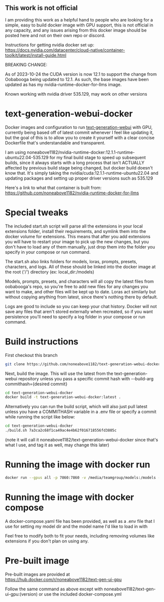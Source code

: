 ## This work is not official

I am providing this work as a helpful hand to people who are looking for a simple, easy to build docker image with GPU support, this is not official in any capacity, and any issues arising from this docker image should be posted here and not on their own repo or discord.

Instructions for getting nvidia docker set up: https://docs.nvidia.com/datacenter/cloud-native/container-toolkit/latest/install-guide.html

BREAKING CHANGE:

As of 2023-10-24 the CUDA version is now 12.1 to support the change from Oobabooga being updated to 12.1. As such, the base images have been updated as has my nvidia-runtime-docker-for-llms image.

Known working with nvidia driver 535.129, may work on other versions

# text-generation-webui-docker

Docker images and configuration to run [text-generation-webui](https://github.com/oobabooga/text-generation-webui/) with GPU, currently being based off of latest commit whenever I feel like updating it, but the goal of this is to allow you to create it yourself with a clear concise Dockerfile that's understandable and transparent.

I am using noneabove1182/nvidia-runtime-docker:12.1.1-runtime-ubuntu22.04-535.129 for my final build stage to speed up subsequent builds, since it always starts with a long process that isn't ACTUALLY affected by previous build stage being changed, but docker build doesn't know that. It's simply taking the nvidia/cuda:12.1.1-runtime-ubuntu22.04 and updating packages and setting up proper driver versions such as 535.129

Here's a link to what that container is built from:
https://github.com/noneabove1182/nvidia-runtime-docker-for-llms

# Special tweaks

The included start.sh script will parse all the extensions in your local extensions folder, install their requirements, and symlink them into the docker volume for extensions. This means that after you add extensions you will have to restart your image to pick up the new changes, but you don't have to load any of them manually, just drop them into the folder you specify in your compose or run command.

The start.sh also links folders for models, loras, prompts, presets, characters, and logs. All of these should be linked into the docker image at the root ('/') directory (ex: local_dir:/models)

Models, prompts, presets, and characters will all copy the latest files from oobabooga's repo, so you're free to add new files for any changes you want to make, and other files will be kept up to date. Loras act similarly but without copying anything from latest, since there's nothing there by default.

Logs are good to include so you can keep your chat history. Docker will not save any files that aren't stored externally when recreated, so if you want persistence you'll need to specify a log folder in your compose or run command.

# Build instructions

First checkout this branch

```sh
git clone https://github.com/noneabove1182/text-generation-webui-docker.git
```

Next, build the image. This will use the latest from the text-generation-webui repository unless you pass a specific commit hash with --build-arg commithash={desired commit}

```sh
cd text-generation-webui-docker
docker build -t text-generation-webui-docker:latest .
```

Alternatively you can run the build script, which will also just pull latest unless you have a COMMITHASH variable in a .env file or specify a commit while running the script like below:

```sh
cd text-generation-webui-docker
./build.sh 7a3ca2c68f1ca49ac4e4b62f016718556fd3805c
```

(note it will call it noneabove1182/text-generation-webui-docker since that's what I use, and tag it as well, may change this later)

# Running the image with docker run

```sh
docker run --gpus all -p 7860:7860 -v /media/teamgroup/models:/models -v ./logs:/logs text-generation-webui-docker:latest --model WizardLM-13B-V1.1-GPTQ --chat --listen --listen-port 7860
```

# Running the image with docker compose

A docker-compose.yaml file has been provided, as well as a .env file that I use for setting my model dir and the model name I'd like to load in with

Feel free to modify both to fit your needs, including removing volumes like extensions if you don't plan on using any.

# Pre-built image

Pre-built images are provided at https://hub.docker.com/r/noneabove1182/text-gen-ui-gpu

Follow the same command as above except with noneabove1182/text-gen-ui-gpu:(version) or use the included docker-compose.yml
